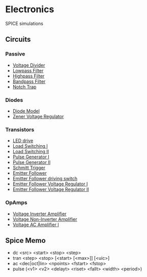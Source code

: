 # Electronics
SPICE simulations

## Circuits
### Passive 
- [Voltage Divider](./src/passive/div.cir)
- [Lowpass Filter](./src/passive/lowpass.cir)
- [Highpass Filter](./src/passive/highpass.cir)
- [Bandpass Filter](./src/passive/bandpass.cir)
- [Notch Trap](./src/passive/notch.cirp)

### Diodes
- [Diode Model](./src/diodes/diode.cir)
- [Zener Voltage Regulator](./src/diodes/zenreg.cir)

### Transistors
- [LED drive](./src/transistors/led_drive.cir)
- [Load Switching I](./src/transistors/switching_load_a.cir)
- [Load Switching II](./src/transistors/switching_load_b.cir)
- [Pulse Generator I](./src/transistors/pulse_gen_1.cir)
- [Pulse Generator II](./src/transistors/pulse_gen_2.cir)
- [Schmitt Trigger](./src/transistors/schmitt_trigger.cir)
- [Emitter Follower](./src/transistors/ef.cir)
- [Emitter Follower driving switch](./src/transistors/efdrive.cir)
- [Emitter Follower Voltage Regulator I](./src/transistors/efreg_1.cir)
- [Emitter Follower Voltage Regulator II](./src/transistors/efreg_2.cir)

### OpAmps
- [Voltage Inverter Amplifier](./src/opamps/inverter.cir)
- [Voltage Non-Inverter Amplifier](./src/opamps/noninverter.cir)
- [Voltage AC Amplifier I](./src/opamps/acamp_1.cir)

## Spice Memo
- dc \<src\> \<start\> \<stop\> \<step\>
- tran \<step\> \<stop\> [\<start\> [\<max\>]] [\<uic\>]
- ac \<dec|oct|lin\> \<npoints\> \<fstart\> \<fstop\>
- pulse (\<v1\> \<v2\> \<delayt\> \<riset\> \<fallt\> \<width\> \<period\>)